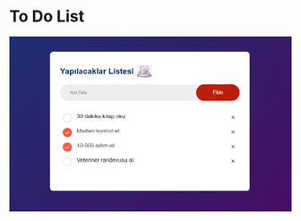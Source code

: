 # To Do List

![image_alt](https://github.com/sumeyycakir/ToDoList/blob/7058dde276baa8b53051e0b3d7ac5a086bf27a46/Ekran%20g%C3%B6r%C3%BCnt%C3%BCs%C3%BC.png)
